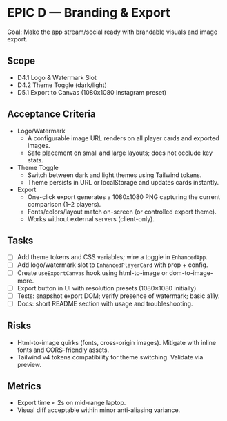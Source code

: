 # EPIC D — Branding & Export

Goal: Make the app stream/social ready with brandable visuals and image export.

## Scope
- D4.1 Logo & Watermark Slot
- D4.2 Theme Toggle (dark/light)
- D5.1 Export to Canvas (1080x1080 Instagram preset)

## Acceptance Criteria
- Logo/Watermark
  - A configurable image URL renders on all player cards and exported images.
  - Safe placement on small and large layouts; does not occlude key stats.
- Theme Toggle
  - Switch between dark and light themes using Tailwind tokens.
  - Theme persists in URL or localStorage and updates cards instantly.
- Export
  - One-click export generates a 1080x1080 PNG capturing the current comparison (1–2 players).
  - Fonts/colors/layout match on-screen (or controlled export theme).
  - Works without external servers (client-only).

## Tasks
- [ ] Add theme tokens and CSS variables; wire a toggle in `EnhancedApp`.
- [ ] Add logo/watermark slot to `EnhancedPlayerCard` with prop + config.
- [ ] Create `useExportCanvas` hook using html-to-image or dom-to-image-more.
- [ ] Export button in UI with resolution presets (1080×1080 initially).
- [ ] Tests: snapshot export DOM; verify presence of watermark; basic a11y.
- [ ] Docs: short README section with usage and troubleshooting.

## Risks
- Html-to-image quirks (fonts, cross-origin images). Mitigate with inline fonts and CORS-friendly assets.
- Tailwind v4 tokens compatibility for theme switching. Validate via preview.

## Metrics
- Export time < 2s on mid-range laptop.
- Visual diff acceptable within minor anti-aliasing variance.
